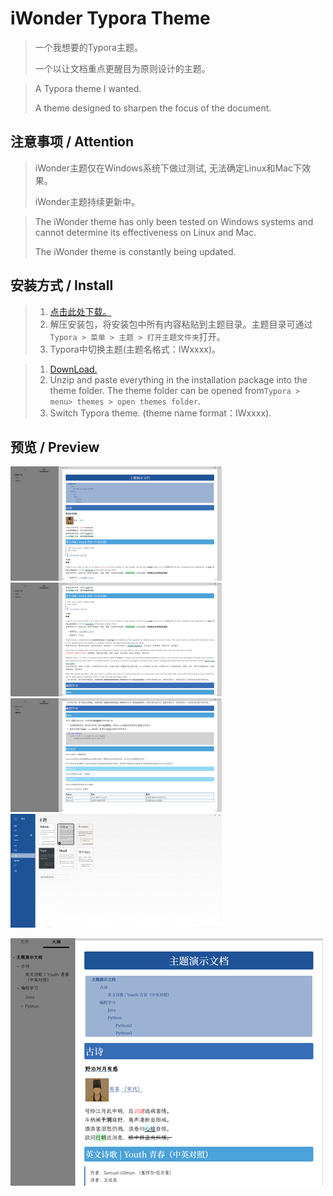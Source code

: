 # iWonder Typora Theme

> 一个我想要的Typora主题。
>
> 一个以让文档重点更醒目为原则设计的主题。

> A Typora theme I wanted.
>
> A theme designed to sharpen the focus of the document.

## 注意事项 / Attention

> iWonder主题仅在Windows系统下做过测试, 无法确定Linux和Mac下效果。
>
> iWonder主题持续更新中。

> The iWonder theme has only been tested on Windows systems and cannot determine its effectiveness on Linux and Mac.
>
> The iWonder theme is constantly being updated.

## 安装方式 / Install

> 1. [点击此处下载。](https://github.com/ReidLv/theme.typora.iWonder/releases/latest)
> 2. 解压安装包，将安装包中所有内容粘贴到主题目录。主题目录可通过`Typora > 菜单 > 主题 > 打开主题文件夹`打开。
> 3. Typora中切换主题(主题名格式：IWxxxx)。

> 1. [DownLoad.](https://github.com/ReidLv/theme.typora.iWonder/releases/latest)
> 2. Unzip and paste everything in the installation package into the theme folder. The theme folder can be opened from`Typora > menu> themes > open themes folder`.
> 3. Switch Typora theme. (theme name format：IWxxxx).

## 预览 / Preview

<img src="ref/demo-img-01.png" alt="demo-img-01" style="zoom: 33%;" />

<img src="ref/demo-img-02.png" alt="demo-img-02" style="zoom:33%;" />

<img src="ref/demo-img-03.png" alt="demo-img-03" style="zoom:33%;" />

<img src="ref/demo-img-04.png" alt="demo-img-04" style="zoom:33%;" />

![缩略图](ref/iWonder.png)
